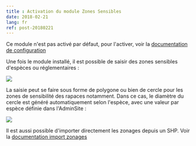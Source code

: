 ```yaml
---
title : Activation du module Zones Sensibles
date: 2018-02-21
lang: fr
ref: post-20180221
---
```


Ce module n'est pas activé par défaut, pour l'activer, voir la <a href="https://geotrek.readthedocs.io/en/master/advanced-configuration.html#sensitive-areas" target="_blank">documentation de configuration</a>

Une fois le module installé, il est possible de saisir des zones sensibles d'espèces ou réglementaires : 


<img style="max-width: 100%;" src="{{site.base_url}}/assets/img/geotrek-mod-zones-sensibles.png">
<!--more-->

La saisie peut se faire sous forme de polygone ou bien de cercle pour les zones de sensibilité des rapaces notamment. Dans ce cas, le diamètre du cercle est généré automatiquement selon l'espèce, avec une valeur par espèce définie dans l'AdminSite : 

<img style="max-width: 100%;" src="{{site.base_url}}/assets/img/geotrek-mod-zones-sensibles-2.png">

Il est aussi possible d'importer directement les zonages depuis un SHP. Voir la <a href="http://geotrek.ecrins-parcnational.fr/ressources/gt/01-zones-sensibilite/doc-import.pdf" target="_blank">documentation import zonages</a>
